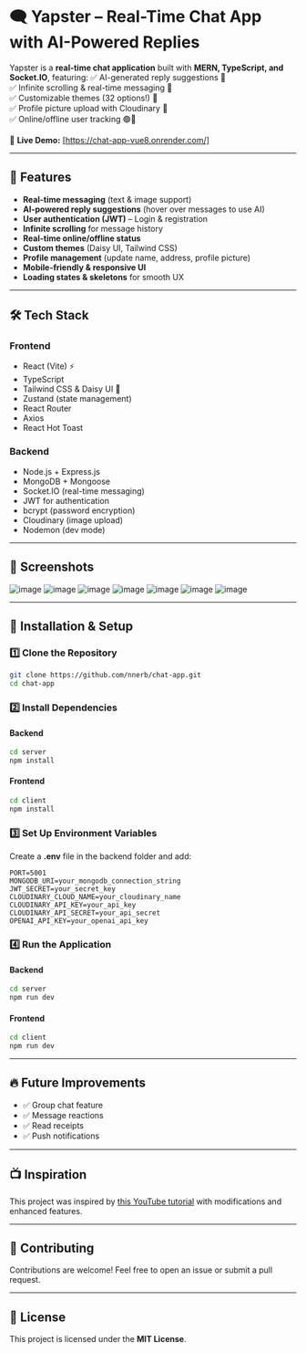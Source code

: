 # 🗨️ Yapster – Real-Time Chat App with AI-Powered Replies

Yapster is a **real-time chat application** built with **MERN, TypeScript, and Socket.IO**, featuring:
✅ AI-generated reply suggestions 🤖  
✅ Infinite scrolling & real-time messaging 💬  
✅ Customizable themes (32 options!) 🎨  
✅ Profile picture upload with Cloudinary 📸  
✅ Online/offline user tracking 🟢🔴  

🔗 **Live Demo:** [https://chat-app-vue8.onrender.com/]  

---

## 🚀 Features  

- **Real-time messaging** (text & image support)  
- **AI-powered reply suggestions** (hover over messages to use AI)  
- **User authentication (JWT)** – Login & registration  
- **Infinite scrolling** for message history  
- **Real-time online/offline status**  
- **Custom themes** (Daisy UI, Tailwind CSS)  
- **Profile management** (update name, address, profile picture)  
- **Mobile-friendly & responsive UI**  
- **Loading states & skeletons** for smooth UX  

---

## 🛠️ Tech Stack  

### Frontend  
- React (Vite) ⚡  
- TypeScript  
- Tailwind CSS & Daisy UI 🎨  
- Zustand (state management)  
- React Router  
- Axios  
- React Hot Toast  

### Backend  
- Node.js + Express.js  
- MongoDB + Mongoose  
- Socket.IO (real-time messaging)  
- JWT for authentication  
- bcrypt (password encryption)  
- Cloudinary (image upload)  
- Nodemon (dev mode)  

---

## 📸 Screenshots  
![image](https://github.com/user-attachments/assets/7ed9ff63-9461-409f-9b15-8ad06b81ba95)
![image](https://github.com/user-attachments/assets/ba8d154d-cef5-44b5-980d-2c31d9323269)
![image](https://github.com/user-attachments/assets/4b3e1b4d-47fb-414d-b1bf-10a3a2937d02)
![image](https://github.com/user-attachments/assets/23d96339-0502-407e-9e4e-29520800d107)
![image](https://github.com/user-attachments/assets/bdff4d38-6426-40f2-8a16-55f7664e4ead)
![image](https://github.com/user-attachments/assets/5b4a298a-12fb-40ea-a177-923fb6839911)
![image](https://github.com/user-attachments/assets/110af312-7e21-41cd-a8fb-84e4a2962df1)

---

## 🚀 Installation & Setup  

### 1️⃣ Clone the Repository  
```bash
git clone https://github.com/nnerb/chat-app.git
cd chat-app
```

### 2️⃣ Install Dependencies  

#### Backend  
```bash
cd server
npm install
```

#### Frontend  
```bash
cd client
npm install
```

### 3️⃣ Set Up Environment Variables  
Create a **.env** file in the backend folder and add:  
```env
PORT=5001
MONGODB_URI=your_mongodb_connection_string
JWT_SECRET=your_secret_key
CLOUDINARY_CLOUD_NAME=your_cloudinary_name
CLOUDINARY_API_KEY=your_api_key
CLOUDINARY_API_SECRET=your_api_secret
OPENAI_API_KEY=your_openai_api_key
```

### 4️⃣ Run the Application  

#### Backend  
```bash
cd server
npm run dev
```

#### Frontend  
```bash
cd client
npm run dev
```

---

## 🔥 Future Improvements  
- ✅ Group chat feature  
- ✅ Message reactions  
- ✅ Read receipts  
- ✅ Push notifications  

---

## 📺 Inspiration  
This project was inspired by [this YouTube tutorial](https://www.youtube.com/watch?v=ntKkVrQqBYY) with modifications and enhanced features.  

---

## 🤝 Contributing  
Contributions are welcome! Feel free to open an issue or submit a pull request.  

---

## 📜 License  
This project is licensed under the **MIT License**.  

